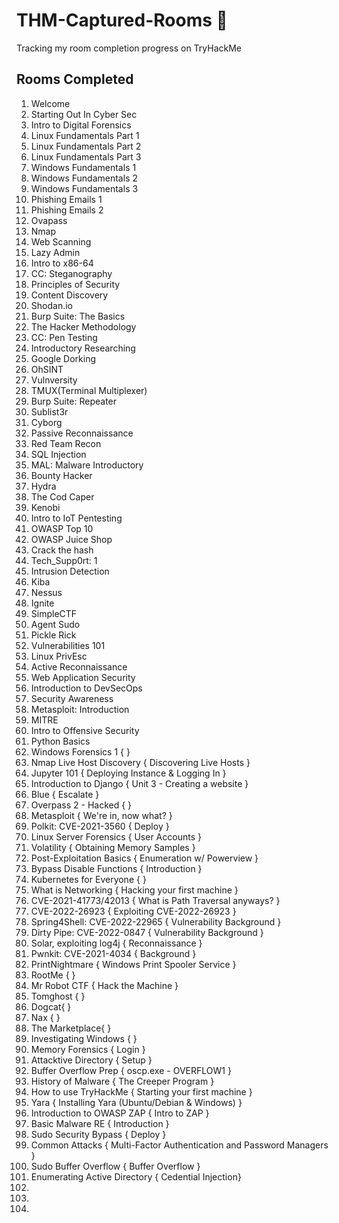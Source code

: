 # THM-Captured-Rooms 🚩
Tracking my room completion progress on TryHackMe 


## Rooms Completed 

1. Welcome
2. Starting Out In Cyber Sec
3. Intro to Digital Forensics
4. Linux Fundamentals Part 1 
5. Linux Fundamentals Part 2
6. Linux Fundamentals Part 3
7. Windows Fundamentals 1
8. Windows Fundamentals 2
9. Windows Fundamentals 3
10. Phishing Emails 1
11. Phishing Emails 2
12. Ovapass
13. Nmap
14. Web Scanning
15. Lazy Admin
16. Intro to x86-64
17. CC: Steganography
18. Principles of Security
19. Content Discovery
20. Shodan.io
21. Burp Suite: The Basics
22. The Hacker Methodology
23. CC: Pen Testing
24. Introductory Researching
25. Google Dorking
26. OhSINT
27. Vulnversity
28. TMUX(Terminal Multiplexer)
29. Burp Suite: Repeater
30. Sublist3r
31. Cyborg
32. Passive Reconnaissance
33. Red Team Recon
34. SQL Injection
35. MAL: Malware Introductory
36. Bounty Hacker
37. Hydra
38. The Cod Caper
39. Kenobi
40. Intro to IoT Pentesting
41. OWASP Top 10
42. OWASP Juice Shop
43. Crack the hash
44. Tech_Supp0rt: 1
45. Intrusion Detection
46. Kiba
47. Nessus
48. Ignite 
49. SimpleCTF
50. Agent Sudo
51. Pickle Rick 
52. Vulnerabilities 101
53. Linux PrivEsc
54. Active Reconnaissance
55. Web Application Security
56. Introduction to DevSecOps
57. Security Awareness 
58. Metasploit: Introduction
59. MITRE
60. Intro to Offensive Security
61. Python Basics
62. Windows Forensics 1 { }
63. Nmap Live Host Discovery { Discovering Live Hosts }
64. Jupyter 101 { Deploying Instance & Logging In }
65. Introduction to Django { Unit 3 - Creating a website }
66. Blue { Escalate }
67. Overpass 2 - Hacked {  }
68. Metasploit { We're in, now what? }
69. Polkit: CVE-2021-3560 { Deploy }
70. Linux Server Forensics { User Accounts }
71. Volatility { Obtaining Memory Samples }
72. Post-Exploitation Basics { Enumeration w/ Powerview }
73. Bypass Disable Functions { Introduction }
74. Kubernetes for Everyone { }
75. What is Networking { Hacking your first machine }
76. CVE-2021-41773/42013 { What is Path Traversal anyways? }
77. CVE-2022-26923 { Exploiting CVE-2022-26923 }
78. Spring4Shell: CVE-2022-22965 { Vulnerability Background }
79. Dirty Pipe: CVE-2022-0847 { Vulnerability Background }
80. Solar, exploiting log4j { Reconnaissance }
81. Pwnkit: CVE-2021-4034 { Background }
82. PrintNightmare { Windows Print Spooler Service }
83. RootMe {  }
84. Mr Robot CTF { Hack the Machine }
85. Tomghost {  }
86. Dogcat{  }
87. Nax {  }
88. The Marketplace{  }
89. Investigating Windows {  }
90. Memory Forensics { Login }
91. Attacktive Directory { Setup }
92. Buffer Overflow Prep { oscp.exe - OVERFLOW1 }
93. History of Malware { The Creeper Program }
94. How to use TryHackMe { Starting your first machine }
95. Yara {  Installing Yara (Ubuntu/Debian & Windows) }
96. Introduction to OWASP ZAP { Intro to ZAP }
97. Basic Malware RE { Introduction }
98. Sudo Security Bypass { Deploy }
99. Common Attacks { Multi-Factor Authentication and Password Managers }
100. Sudo Buffer Overflow { Buffer Overflow }
101. Enumerating Active Directory { Cedential Injection}
102. 
103. 
104. 
 


